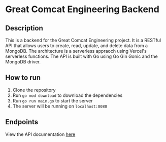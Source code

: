 # Great Comcat Engineering Backend

## Description

This is a backend for the Great Comcat Engineering project. It is a RESTful API that allows users to create, read, update, and delete data from a MongoDB. The architecture is a serverless appraoch using Vercel's serverless functions. The API is built with Go using Go Gin Gonic and the MongoDB driver.

## How to run

1. Clone the repository
2. Run `go mod download` to download the dependencies
3. Run `go run main.go` to start the server
4. The server will be running on `localhost:8080`

## Endpoints

View the API documentation [here](https://gce-backend.vercel.app/swagger/index.html)